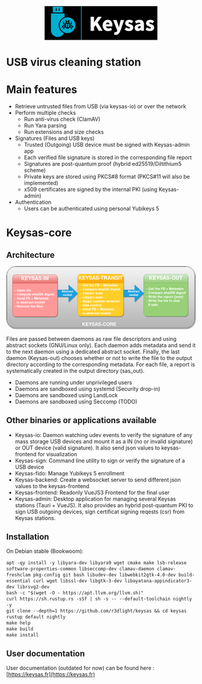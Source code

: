 <div align="center">
<img  src ="img/logo-keysas-github.png"  alt="Keysas"  width=300px/>
</div>

# USB virus cleaning station

# Main features
- Retrieve untrusted files from USB (via keysas-io) or over the network
- Perform multiple checks
    - Run anti-virus check (ClamAV)
    - Run Yara parsing
    - Run extensions and size checks
- Signatures (Files and USB keys)
    - Trusted (Outgoing) USB device must be signed with Keysas-admin app
    - Each verified file signature is stored in the corresponding file report  
    - Signatures are post-quantum proof (hybrid ed25519/Diltithium5 scheme)
    - Private keys are stored using PKCS#8 format (PKCS#11 will also be implemented)
    - x509 certificates are signed by the internal PKI (using Keysas-admin)
- Authentication
    - Users can be authenticated using personal Yubikeys 5

# Keysas-core
## Architecture

<div align="center">
<img  src ="img/keysas-core-architecture.png"  alt="keysas-core architecture"  width=900px/>
</div>

Files are passed between daemons as raw file descriptors and using abstract sockets (GNU/Linux only). Each daemon adds metadata and send it to the next daemon using a dedicated abstract socket. Finally, the last daemon (Keysas-out) chooses whether or not to write the file to the output directory according to the corresponding metadata. For each file, a report is systematically created in the output directory (sas_out).

 - Daemons are running under unprivileged users
 - Daemons are sandboxed using systemd (Security drop-in)
 - Daemons are sandboxed using LandLock
 - Daemons are sandboxed using Seccomp (TODO)

## Other binaries or applications available
 - Keysas-io: Daemon watching udev events to verify the signature of any mass storage USB devices and mount it as a IN (no or invalid signature) or OUT device (valid signature). It also send json values to keysas-frontend for visualization
 - Keysas-sign: Command line utility to sign or verify the signature of a USB device
 - Keysas-fido: Manage Yubikeys 5 enrollment
 - Keysas-backend: Create a websocket server to send different json values to the keysas-frontend
 - Keysas-frontend: Readonly VueJS3 Frontend for the final user
 - Keysas-admin: Desktop application for managing several Keysas stations (Tauri + VueJS). It also provides an hybrid post-quantum PKI to sign USB outgoing devices, sign certificat signing reqests (csr) from Keysas stations.

## Installation

On Debian stable (Bookwoom):
```
apt -qy install -y libyara-dev libyara9 wget cmake make lsb-release software-properties-common libseccomp-dev clamav-daemon clamav-freshclam pkg-config git bash libudev-dev libwebkit2gtk-4.0-dev build-essential curl wget libssl-dev libgtk-3-dev libayatana-appindicator3-dev librsvg2-dev
bash -c "$(wget -O - https://apt.llvm.org/llvm.sh)"
curl https://sh.rustup.rs -sSf | sh -s -- --default-toolchain nightly -y
git clone --depth=1 https://github.com/r3dlight/keysas && cd keysas
rustup default nightly
make help
make build
make install
```
## User documentation

User documentation (outdated for now) can be found here : [https://keysas.fr](https://keysas.fr)


